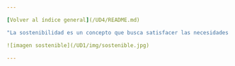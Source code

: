 ```yaml
---

[Volver al índice general](/UD4/README.md)

"La sostenibilidad es un concepto que busca satisfacer las necesidades del presente sin comprometer la capacidad de las generaciones futuras para satisfacer las suyas."

![imagen sostenible](/UD1/img/sostenible.jpg)

---
```

